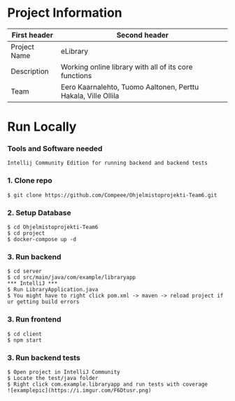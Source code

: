 # Project Information

|    First header  |    Second header             |
| ------------------ | ------------------------------------------- |
| Project Name              | eLibrary |
| Description        |  Working online library with all of its core functions                         |
| Team | Eero Kaarnalehto, Tuomo Aaltonen, Perttu Hakala, Ville Ollila                                |

# Run Locally

### Tools and Software needed
```
Intellij Community Edition for running backend and backend tests
```
###

### 1. Clone repo

```
$ git clone https://github.com/Compeee/Ohjelmistoprojekti-Team6.git
```

### 2. Setup Database

```
$ cd Ohjelmistoprojekti-Team6
$ cd project
$ docker-compose up -d
```

### 3. Run backend
```
$ cd server 
$ cd src/main/java/com/example/libraryapp
*** IntelliJ ***
$ Run LibraryApplication.java
$ You might have to right click pom.xml -> maven -> reload project if ur getting build errors
```
### 3. Run frontend
```
$ cd client 
$ npm start
```
### 3. Run backend tests
```
$ Open project in IntelliJ Community
$ Locate the test/java folder
$ Right click com.example.libraryapp and run tests with coverage
![examplepic](https://i.imgur.com/F6Dtusr.png)
```
